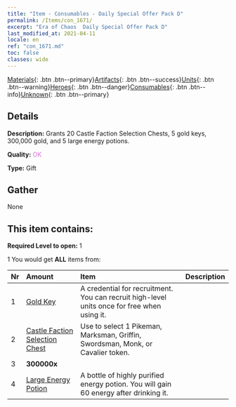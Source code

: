 ```yaml
---
title: "Item - Consumables - Daily Special Offer Pack D"
permalink: /Items/con_1671/
excerpt: "Era of Chaos  Daily Special Offer Pack D"
last_modified_at: 2021-04-11
locale: en
ref: "con_1671.md"
toc: false
classes: wide
---
```

 [Materials](/Items/){: .btn .btn--primary}[Artifacts](/Items/Artifacts/){: .btn .btn--success}[Units](/Items/Units/){: .btn .btn--warning}[Heroes](/Items/Heroes/){: .btn .btn--danger}[Consumables](/Items/Consumables/){: .btn .btn--info}[Unknown](/Items/Unknown/){: .btn .btn--primary}

## Details
 **Description:** Grants 20 Castle Faction Selection Chests, 5 gold keys, 300,000 gold, and 5 large energy potions.

 **Quality:** <span style="color: #DA70D6">OK</span>

 **Type:** Gift

## Gather

  None

## This item contains:

 **Required Level to open:** 1

 1 You would get **ALL** items  from:

  | Nr | Amount |     Item    | Description |
  |:---|:-------|:------------|:-----------:|
  | 1 | [Gold Key](/Items/con_783/) | A credential for recruitment. You can recruit high-level units once for free when using it. | 
  | 2 | [Castle Faction Selection Chest](/Items/con_1667/) | Use to select 1 Pikeman, Marksman, Griffin, Swordsman, Monk, or Cavalier token. | 
  | 3 |  **300000x** | <i class="fas fa-coins"/> |  | 
  | 4 | [Large Energy Potion](/Items/con_706/) | A bottle of highly purified energy potion. You will gain 60 energy after drinking it. | 
